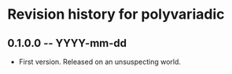 # Revision history for polyvariadic

## 0.1.0.0  -- YYYY-mm-dd

* First version. Released on an unsuspecting world.
